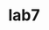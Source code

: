 # lab7
<html>
<head>
 <meta charset="utf-8">
 <script>
 var number1;
 var number2;
 var number3=number1+number2;
 number1 = window.prompt('ehnii toogoo oruulna uu')
 number2 = window.prompt('2 dohi toogoo oruulna uu')
document.writeln("<h3>2 toonii niilber="+number3+"</h3>");
</script>
</head>
<body>
</body>
</html>
